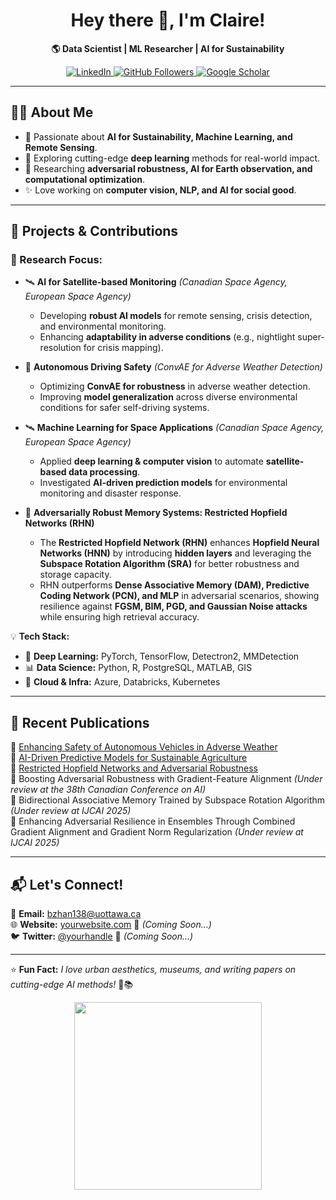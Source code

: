 <h1 align="center">Hey there 👋, I'm Claire!</h1>

<p align="center">
  <b>🌎 Data Scientist | ML Researcher | AI for Sustainability</b>  
</p>

<p align="center">
  <a href="https://www.linkedin.com/in/cbzca">
    <img src="https://img.shields.io/badge/LinkedIn-Connect-blue?style=flat&logo=linkedin" alt="LinkedIn">
  </a>
  <a href="https://github.com/bz76wto">
    <img src="https://img.shields.io/github/followers/bz76wto?label=Follow&style=social" alt="GitHub Followers">
  </a>
  <a href="https://scholar.google.ca/citations?user=0N3p8ZQAAAAJ&hl=en">
    <img src="https://img.shields.io/badge/Google%20Scholar-Citations-blue?style=flat&logo=google-scholar" alt="Google Scholar">
  </a>
</p>

---

## 👩‍💻 About Me
- 🚀 Passionate about **AI for Sustainability, Machine Learning, and Remote Sensing**.
- 🌱 Exploring cutting-edge **deep learning** methods for real-world impact.
- 🔭 Researching **adversarial robustness, AI for Earth observation, and computational optimization**.
- ✨ Love working on **computer vision, NLP, and AI for social good**.

---
## 🚀 Projects & Contributions
### 🎯 Research Focus:
- 🛰 **AI for Satellite-based Monitoring** *(Canadian Space Agency, European Space Agency)*  
  - Developing **robust AI models** for remote sensing, crisis detection, and environmental monitoring.  
  - Enhancing **adaptability in adverse conditions** (e.g., nightlight super-resolution for crisis mapping).  

- 🚗 **Autonomous Driving Safety** *(ConvAE for Adverse Weather Detection)*  
  - Optimizing **ConvAE for robustness** in adverse weather detection.  
  - Improving **model generalization** across diverse environmental conditions for safer self-driving systems.  

- 🛰 **Machine Learning for Space Applications** *(Canadian Space Agency, European Space Agency)*  
  - Applied **deep learning & computer vision** to automate **satellite-based data processing**.  
  - Investigated **AI-driven prediction models** for environmental monitoring and disaster response.  

- 🔬 **Adversarially Robust Memory Systems: Restricted Hopfield Networks (RHN)**  
  - The **Restricted Hopfield Network (RHN)** enhances **Hopfield Neural Networks (HNN)** by introducing **hidden layers** and leveraging the **Subspace Rotation Algorithm (SRA)** for better robustness and storage capacity.  
  - RHN outperforms **Dense Associative Memory (DAM), Predictive Coding Network (PCN), and MLP** in adversarial scenarios, showing resilience against **FGSM, BIM, PGD, and Gaussian Noise attacks** while ensuring high retrieval accuracy.  

      
💡 **Tech Stack:**  
- 🧠 **Deep Learning:** PyTorch, TensorFlow, Detectron2, MMDetection  
- 📊 **Data Science:** Python, R, PostgreSQL, MATLAB, GIS  
- 🚀 **Cloud & Infra:** Azure, Databricks, Kubernetes  

---

## 📜 Recent Publications  

📄 [Enhancing Safety of Autonomous Vehicles in Adverse Weather](https://ruor.uottawa.ca/items/23235134-f22f-4a9e-98f2-641b19323238)  
📄 [AI-Driven Predictive Models for Sustainable Agriculture](#)  
📄 [Restricted Hopfield Networks and Adversarial Robustness](https://www.techrxiv.org/doi/full/10.36227/techrxiv.173610613.34874972)  
📄 Boosting Adversarial Robustness with Gradient-Feature Alignment  *(Under review at the 38th Canadian Conference on AI)*  
📄 Bidirectional Associative Memory Trained by Subspace Rotation Algorithm  *(Under review at IJCAI 2025)*  
📄 Enhancing Adversarial Resilience in Ensembles Through Combined Gradient Alignment and Gradient Norm Regularization  *(Under review at IJCAI 2025)*

---
## 📬 Let's Connect!  
📩 **Email:** bzhan138@uottawa.ca  
🌐 **Website:** [yourwebsite.com](https://yourwebsite.com) 🚧 *(Coming Soon...)*  
🐦 **Twitter:** [@yourhandle](https://twitter.com/yourhandle) 🚧 *(Coming Soon...)*  

---

⭐ **Fun Fact:** *I love urban aesthetics, museums, and writing papers on cutting-edge AI methods!* 🤖📚  

<p align="center">
  <img src="https://miro.medium.com/v2/resize:fit:1080/format:webp/1*48ylodrFmo6vJIUJipTFvw.gif" width="300">
</p>


